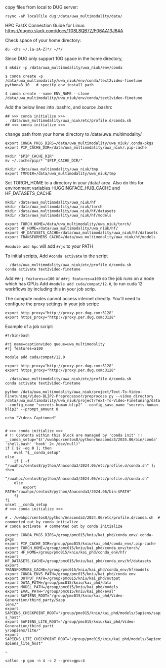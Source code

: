 copy files from local to DUG server:
```
rsync -aP localFile dug:/data/uwa_multimodality/data/
```
HPC FastX Connection Guide for Linux:
https://dugeo.slack.com/docs/T08L8QB7Z/F06AA13J84A

Check space of your home directory:
```
du -chs ~/.[a-zA-Z]*/ ~/*/
```
Since DUG only support 10G space in the home directory, 
```
$ mkdir -p /data/uwa_multimodality/uwa_niuk/env/conda

$ conda create -p /data/uwa_multimodality/uwa_niuk/env/conda/text2video-finetune python=3.10   # specify env install path

$ conda create --name ENV_NAME --clone /data/uwa_multimodality/uwa_niuk/env/conda/text2video-finetune
```

Add the below lines into .bashrc, and source .bashrc
```
## >>> conda initialize >>>
. /data/uwa_multimodality/uwa_niuk/etc/profile.d/conda.sh
## <<< conda initialize <<<
```

change path from your home directory to /data/uwa_multimodality/
```
export CONDA_PKGS_DIRS=/data/uwa_multimodality/uwa_niuk/.conda-pkgs
export PIP_CACHE_DIR=/data/uwa_multimodality/uwa_niuk/.pip-cache

mkdir "$PIP_CACHE_DIR"
mv ~/.cache/pip/* "$PIP_CACHE_DIR/"

mkdir /data/uwa_multimodality/uwa_niuk/tmp
export TMPDIR=/data/uwa_multimodality/uwa_niuk/tmp
```


Set TORCH_HOME to a directory in your /data/ area.
Also do this for environment variables HUGGINGFACE_HUB_CACHE and HF_DATASETS_CACHE
```
mkdir /data/uwa_multimodality/uwa_niuk/hf
mkdir /data/uwa_multimodality/uwa_niuk/torch
mkdir /data/uwa_multimodality/uwa_niuk/hf/datasets
mkdir /data/uwa_multimodality/uwa_niuk/hf/models

export TORCH_HOME=/data/uwa_multimodality/uwa_niuk/torch/
export HF_HOME=/data/uwa_multimodality/uwa_niuk/hf/
export HF_DATASETS_CACHE=/data/uwa_multimodality/uwa_niuk/hf/datasets
export TRANSFORMERS_CACHE=/data/uwa_multimodality/uwa_niuk/hf/models
```

`#module add hpc` will add `#rjs` to your PATH

To initial scripts, 
Add `#conda activate` to the script
```
. /data/uwa_multimodality/uwa_niuk/etc/profile.d/conda.sh 
conda activate text2video-finetune
```

Add `##rj features=v100` or `##rj features=a100` so the job runs on a node which has GPUs
Add `#module add cuda/compat/12.0`, to run cuda 12 workflows by including this in your job scrip.

The compute nodes cannot access internet directly. You'll need to configure the proxy settings in your job script:
```
export http_proxy="http://proxy.per.dug.com:3128"
export https_proxy="http://proxy.per.dug.com:3128"
```

Example of a job script:
```
#!/bin/bash

#rj name=captionvideo queue=uwa_multimodality
#rj features=a100

module add cuda/compat/12.0

export http_proxy="http://proxy.per.dug.com:3128"
export https_proxy="http://proxy.per.dug.com:3128"

. /data/uwa_multimodality/uwa_niuk/etc/profile.d/conda.sh
conda activate text2video-finetune

python /data/uwa_multimodality/uwa_niuk/project/Text-To-Video-Finetuning/Video-BLIP2-Preprocessor/preprocess.py --video_directory /data/uwa_multimodality/uwa_niuk/project/Text-To-Video-Finetuning/data --config_name "secrets-human-blip2" --config_save_name "secrets-human-blip2" --prompt_amount 8

echo "Videos Captioned"

```



```

# >>> conda initialize >>>
# !! Contents within this block are managed by 'conda init' !!
__conda_setup="$('/uwahpc/centos8/python/Anaconda3/2024.06/bin/conda' 'shell.bash' 'hook' 2> /dev/null)"
if [ $? -eq 0 ]; then
    eval "$__conda_setup"
else
    if [ -f "/uwahpc/centos8/python/Anaconda3/2024.06/etc/profile.d/conda.sh" ]; then
        . "/uwahpc/centos8/python/Anaconda3/2024.06/etc/profile.d/conda.sh"
    else
        export PATH="/uwahpc/centos8/python/Anaconda3/2024.06/bin:$PATH"
    fi
fi
unset __conda_setup
# <<< conda initialize <<<

# . /uwahpc/centos8/python/Anaconda3/2024.06/etc/profile.d/conda.sh  # commented out by conda initialize
# conda activate  # commented out by conda initialize

export CONDA_PKGS_DIRS=/group/pmc015/kniu/kai_phd/conda_env/.conda-pkgs
export PIP_CACHE_DIR=/group/pmc015/kniu/kai_phd/conda_env/.pip-cache
export TORCH_HOME=/group/pmc015/kniu/kai_phd/conda_env/torch/
export HF_HOME=/group/pmc015/kniu/kai_phd/conda_env/hf/
export HF_DATASETS_CACHE=/group/pmc015/kniu/kai_phd/conda_env/hf/datasets
export TRANSFORMERS_CACHE=/group/pmc015/kniu/kai_phd/conda_env/hf/models
export CONDA_ENVS_PATH=/group/pmc015/kniu/kai_phd/conda_env
export OUTPUT_PATH=/group/pmc015/kniu/kai_phd/output
export DATA_PATH=/group/pmc015/kniu/kai_phd/data
export MODEL_PATH=/group/pmc015/kniu/kai_phd/models
export EVAL_PATH="/group/pmc015/kniu/kai_phd/eval"
export SAPIENS_ROOT="/group/pmc015/kniu/kai_phd/Video-Generation/third_party/Sapp
iens/"
export SAPIENS_CHECKPOINT_ROOT="/group/pmc015/kniu/kai_phd/models/Sapiens/sapienn
s_host"
export SAPIENS_LITE_ROOT="/group/pmc015/kniu/kai_phd/Video-Generation/third_partt
y/Sapiens/lite/"
export SAPIENS_LITE_CHECKPOINT_ROOT="/group/pmc015/kniu/kai_phd/models/Sapiens/ss
apiens_lite_host"

~                                                                                                      
```

```
salloc -p gpu -n 4 -c 2 --gres=gpu:4
```
